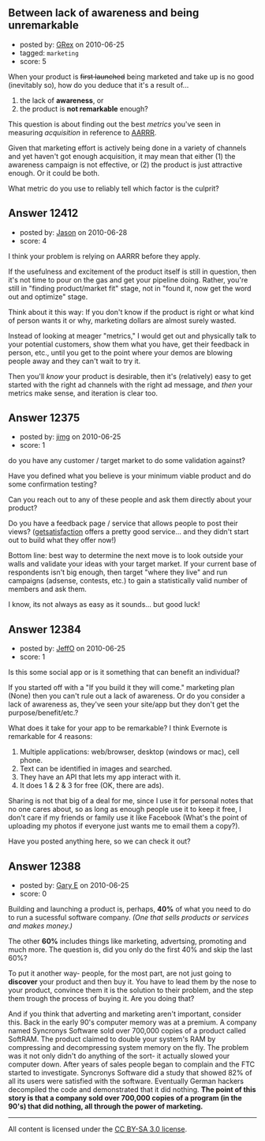 ## Between lack of awareness and being unremarkable

- posted by: [GRex](https://stackexchange.com/users/-1/2475-grex) on 2010-06-25
- tagged: `marketing`
- score: 5

When your product is <strike>first launched</strike> being marketed and take up is no good (inevitably so), how do you deduce that it's a result of...

 1. the lack of **awareness**, or
 2. the product is **not remarkable** enough?

This question is about finding out the best *metrics* you've seen in measuring *acquisition* in reference to [AARRR](http://www.slideshare.net/Startonomics/startup-metrics-for-pirates-presentation).

Given that marketing effort is actively being done in a variety of channels and yet haven't got enough acquisition, it may mean that either (1) the awareness campaign is not effective, or (2) the product is just attractive enough. Or it could be both.

What metric do you use to reliably tell which factor is the culprit?


## Answer 12412

- posted by: [Jason](https://stackexchange.com/users/-1/2-jason) on 2010-06-28
- score: 4

I think your problem is relying on AARRR before they apply.

If the usefulness and excitement of the product itself is still in question, then it's not time to pour on the gas and get your pipeline doing.  Rather, you're still in "finding product/market fit" stage, not in "found it, now get the word out and optimize" stage.

Think about it this way: If you don't know if the product is right or what kind of person wants it or why, marketing dollars are almost surely wasted.

Instead of looking at meager "metrics," I would get out and physically talk to your potential customers, show them what you have, get their feedback in person, etc., until you get to the point where your demos are blowing people away and they can't wait to try it.

Then you'll *know* your product is desirable, then it's (relatively) easy to get started with the right ad channels with the right ad message, and *then* your metrics make sense, and iteration is clear too.


## Answer 12375

- posted by: [jimg](https://stackexchange.com/users/-1/2380-jimg) on 2010-06-25
- score: 1

<p>do you have any customer / target market to do some validation against?</p>

<p>Have you defined what you believe is your minimum viable product and do some confirmation testing? </p>

<p>Can you reach out to any of these people and ask them directly about your product?</p>

<p>Do you have a feedback page / service that allows people to post their views?  (<a href="http://getsatisfaction.com/about/" rel="nofollow">getsatisfaction</a> offers a pretty good service... and they didn't start out to build what they offer now!) </p>

<p>Bottom line: best way to determine the next move is to look outside your walls and validate your ideas with your target market. If your current base of respondents isn't big enough, then target "where they live" and run campaigns (adsense, contests, etc.) to gain a statistically valid number of members and ask them. </p>

<p>I know, its not always as easy as it sounds... but good luck!</p>



## Answer 12384

- posted by: [JeffO](https://stackexchange.com/users/-1/1796-jeffo) on 2010-06-25
- score: 1

Is this some social app or is it something that can benefit an individual?

If you started off with a "If you build it they will come." marketing plan (None) then you can't rule out a lack of awareness. Or do you consider a lack of awareness as, they've seen your site/app but they don't get the purpose/benefit/etc.?

What does it take for your app to be remarkable? I think Evernote is remarkable for 4 reasons:

 1. Multiple applications: web/browser, desktop (windows or mac), cell phone.
 2. Text can be identified in images and searched.
 3. They have an API that lets my app interact with it.
 4. It does 1 & 2 & 3 for free (OK, there are ads).

Sharing is not that big of a deal for me, since I use it for personal notes that no one cares about, so as long as enough people use it to keep it free, I don't care if my friends or family use it like Facebook (What's the point of uploading my photos if everyone just wants me to email them a copy?).

Have you posted anything here, so we can check it out? 


## Answer 12388

- posted by: [Gary E](https://stackexchange.com/users/-1/2587-gary-e) on 2010-06-25
- score: 0

Building and launching a product is, perhaps, **40%** of what you need to do to run a sucessful software company. *(One that sells products or services and makes money.)*

The other **60%** includes things like marketing, advertsing, promoting and much more. The question is, did you only do the first 40% and skip the last 60%?

To put it another way- people, for the most part, are not just going to **discover** your product and then buy it. You have to lead them by the nose to your product, convince them it is the solution to their problem, and the step them trough the process of buying it. Are you doing that?

And if you think that adverting and marketing aren't important, consider this. Back in the early 90's computer memory was at a premium. A company named Syncronys Software sold over 700,000 copies of a product called SoftRAM. The product claimed to double your system's RAM by compressing and decompressing system memory on the fly. The problem was it not only didn't do anything of the sort- it actually slowed your computer down. After years of sales people began to complain and the FTC started to investigate. Syncronys Software did a study that showed 82% of all its users were satisfied with the software. Eventually German hackers decompiled the code and demonstrated that it did nothing. **The point of this story is that a company sold over 700,000 copies of a program (in the 90's) that did nothing, all through the power of marketing.**




---

All content is licensed under the [CC BY-SA 3.0 license](https://creativecommons.org/licenses/by-sa/3.0/).
